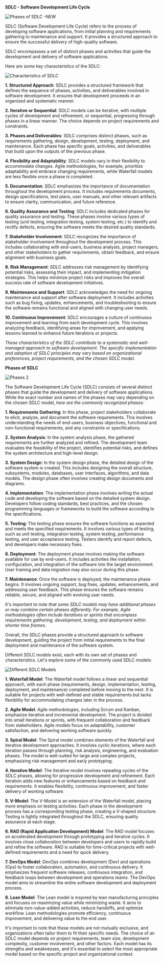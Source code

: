 **SDLC - Software Development Life Cycle**

![Phases of SDLC -NEW](https://github.com/fayzdeveloper/Tutorials/assets/46987677/02ad72f7-85b7-4440-be0b-7c269e3c63d7)

SDLC (Software Development Life Cycle) refers to the process of developing software applications, from initial planning and requirements gathering to maintenance and support. It provides a structured approach to ensure the successful delivery of high-quality software. 

SDLC encompasses a set of distinct phases and activities that guide the development and delivery of software applications. 

Here are some key characteristics of the SDLC:

![Characteristics of SDLC](https://github.com/fayzdeveloper/Tutorials/assets/46987677/ad86899b-c7c2-4fe6-b354-473220ba26d5)

**1. Structured Approach**: SDLC provides a structured framework that defines the sequence of phases, activities, and deliverables involved in software development. It ensures that development proceeds in an organized and systematic manner.

**2. Iterative or Sequential**: SDLC models can be iterative, with multiple cycles of development and refinement, or sequential, progressing through phases in a linear manner. The choice depends on project requirements and constraints.

**3. Phases and Deliverables**: SDLC comprises distinct phases, such as requirements gathering, design, development, testing, deployment, and maintenance. Each phase has specific goals, activities, and deliverables that build upon the outputs of the previous phase.

**4. Flexibility and Adaptability**: SDLC models vary in their flexibility to accommodate changes. Agile methodologies, for example, prioritize adaptability and embrace changing requirements, while Waterfall models are less flexible once a phase is completed.

**5. Documentation**: SDLC emphasizes the importance of documentation throughout the development process. It includes requirements documents, design specifications, test plans, user manuals, and other relevant artifacts to ensure clarity, communication, and future reference.

**6. Quality Assurance and Testing**: SDLC includes dedicated phases for quality assurance and testing. These phases involve various types of testing (unit testing, integration testing, system testing, etc.) to identify and rectify defects, ensuring the software meets the desired quality standards.

**7. Stakeholder Involvement**: SDLC recognizes the importance of stakeholder involvement throughout the development process. This includes collaborating with end-users, business analysts, project managers, and other stakeholders to gather requirements, obtain feedback, and ensure alignment with business goals.

**8. Risk Management**: SDLC addresses risk management by identifying potential risks, assessing their impact, and implementing mitigation strategies. This helps minimize project risks and improves the overall success rate of software development initiatives.

**9. Maintenance and Support**: SDLC acknowledges the need for ongoing maintenance and support after software deployment. It includes activities such as bug fixing, updates, enhancements, and troubleshooting to ensure the software remains functional and aligned with changing user needs.

**10. Continuous Improvement**: SDLC encourages a culture of continuous improvement and learning from each development cycle. This involves analyzing feedback, identifying areas for improvement, and applying lessons learned to enhance future iterations or projects.

_These characteristics of the SDLC contribute to a systematic and well-managed approach to software development. The specific implementation and adoption of SDLC principles may vary based on organizational preferences, project requirements, and the chosen SDLC model._

**Phases of SDLC**

![Phases 2](https://github.com/fayzdeveloper/Tutorials/assets/46987677/f69d3faa-e076-43e1-bda7-d0a89024bb3c)

The Software Development Life Cycle (SDLC) consists of several distinct phases that guide the development and delivery of software applications. While the exact number and names of the phases may vary depending on the chosen SDLC model, _here are the commonly recognized phases_:

**1. Requirements Gathering**: In this phase, project stakeholders collaborate to elicit, analyze, and document the software requirements. This involves understanding the needs of end-users, business objectives, functional and non-functional requirements, and any constraints or specifications.

**2. System Analysis**: In the system analysis phase, the gathered requirements are further analyzed and refined. The development team evaluates the feasibility of the project, identifies potential risks, and defines the system architecture and high-level design.

**3. System Design**: In the system design phase, the detailed design of the software system is created. This includes designing the overall structure, subsystems, modules, databases, user interfaces, algorithms, and data models. The design phase often involves creating design documents and diagrams.

**4. Implementation**: The implementation phase involves writing the actual code and developing the software based on the detailed system design. Developers follow coding standards, best practices, and the chosen programming languages or frameworks to build the software according to the specifications.

**5. Testing**: The testing phase ensures the software functions as expected and meets the specified requirements. It involves various types of testing, such as unit testing, integration testing, system testing, performance testing, and user acceptance testing. Testers identify and report defects, and developers make necessary fixes.

**6. Deployment**: The deployment phase involves making the software available for use by end-users. It includes activities like installation, configuration, and integration of the software into the target environment. User training and data migration may also occur during this phase.

**7. Maintenance**: Once the software is deployed, the maintenance phase begins. It involves ongoing support, bug fixes, updates, enhancements, and addressing user feedback. This phase ensures the software remains reliable, secure, and aligned with evolving user needs.

_It's important to note that some SDLC models may have additional phases or may combine certain phases differently. For example, Agile methodologies often include iterations or sprints that encompass requirements gathering, development, testing, and deployment within shorter time frames._

Overall, the SDLC phases provide a structured approach to software development, guiding the project from initial requirements to the final deployment and maintenance of the software system.


Different SDLC models exist, each with its own set of phases and characteristics. Let's explore some of the commonly used SDLC models:

![Different SDLC Models](https://github.com/fayzdeveloper/Tutorials/assets/46987677/dee9187f-27d4-4ca0-b005-c0694b9c37d1)

**1. Waterfall Model**: The Waterfall model follows a linear and sequential approach, with each phase (requirements, design, implementation, testing, deployment, and maintenance) completed before moving to the next. It is suitable for projects with well-defined and stable requirements but lacks flexibility for accommodating changes later in the process.

**2. Agile Model**: Agile methodologies, including Scrum and Kanban, emphasize iterative and incremental development. The project is divided into small iterations or sprints, with frequent collaboration and feedback from stakeholders. Agile models focus on adaptability, customer satisfaction, and delivering working software quickly.

**3. Spiral Model**: The Spiral model combines elements of the Waterfall and iterative development approaches. It involves cyclic iterations, where each iteration passes through planning, risk analysis, engineering, and evaluation phases. The model is well-suited for large and complex projects, emphasizing risk management and early prototyping.

**4. Iterative Model**: The Iterative model involves repeating cycles of the SDLC phases, allowing for progressive development and refinement. Each iteration adds new features or enhancements based on feedback and requirements. It enables flexibility, continuous improvement, and faster delivery of working software.

**5. V-Model**: The V-Model is an extension of the Waterfall model, placing more emphasis on testing activities. Each phase in the development process has a corresponding testing phase, creating a V-shaped structure. Testing is tightly integrated throughout the SDLC, ensuring quality assurance at each stage.

**6. RAD (Rapid Application Development) Model**: The RAD model focuses on accelerated development through prototyping and iterative cycles. It involves close collaboration between developers and users to rapidly build and refine the software. RAD is suitable for time-critical projects with well-defined requirements and a need for quick delivery.

**7. DevOps Model**: DevOps combines development (Dev) and operations (Ops) to foster collaboration, automation, and continuous delivery. It emphasizes frequent software releases, continuous integration, and feedback loops between development and operations teams. The DevOps model aims to streamline the entire software development and deployment process.

**8. Lean Model**: The Lean model is inspired by lean manufacturing principles and focuses on maximizing value while minimizing waste. It aims to eliminate non-value-added activities, reduce handoffs, and optimize workflow. Lean methodologies promote efficiency, continuous improvement, and delivering value to the end user.

It's important to note that these models are not mutually exclusive, and organizations often tailor them to fit their specific needs. The choice of an SDLC model depends on project requirements, team size, development complexity, customer involvement, and other factors. Each model has its strengths and weaknesses, and it's essential to select the most appropriate model based on the specific project and organizational context.
